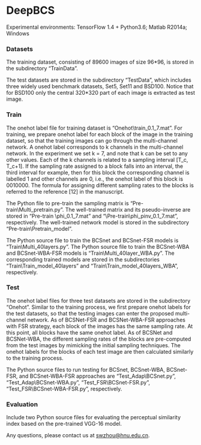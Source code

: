# DeepBCS
Experimental environments: 
TensorFlow 1.4 + Python3.6; Matlab R2014a; Windows

### Datasets
The training dataset, consisting of 89600 images of size 96*96, is stored in the subdirectory “TrainData”. 

The test datasets are stored in the subdirectory “TestData”, which includes three widely used benchmark datasets, Set5, Set11 and BSD100. Notice that for BSD100 only the central 320*320 part of each image is extracted as test image.

### Train
The onehot label file for training dataset is “Onehot\train_0.1_7.mat”. For training, we prepare onehot label for each block of the image in the training dataset, so that the training images can go through the multi-channel network. A onehot label corresponds to k channels in the multi-channel network. In the experiment we set k = 7, and note that k can be set to any other values. Each of the k channels is related to a sampling interval [T_c, T_c+1]. If the sampling rate assigned to a block falls into an interval, the third interval for example, then for this block the corresponding channel is labelled 1 and other channels are 0, i.e., the onehot label of this block is 0010000. The formula for assigning different sampling rates to the blocks is referred to the reference [12] in the manuscript. 

The Python file to pre-train the sampling matrix is “Pre-train\Multi_pretrain.py”. The well-trained matrix and its pseudo-inverse are stored in “Pre-train \phi_0.1_7.mat” and “\Pre-train\phi_pinv_0.1_7.mat”, respectively. The well-trained network model is stored in the subdirectory “Pre-train\Pretrain_model”. 

The Python source file to train the BCSnet and BCSnet-FSR models is “Train\Multi_40layers.py”. The Python source file to train the BCSnet-WBA and BCSnet-WBA-FSR models is “Train\Multi_40layer_WBA.py”. The corresponding trained models are stored in the subdirectories “Train\Train_model_40layers” and “Train\Train_model_40layers_WBA”, respectively.

### Test
The onehot label files for three test datasets are stored in the subdirectory “Onehot”. Similar to the training process, we first prepare onehot labels for the test datasets, so that the testing images can enter the proposed multi-channel network. As of BCSNet-FSR and BCSNet-WBA-FSR approaches with FSR strategy, each block of the images has the same sampling rate. At this point, all blocks have the same onehot label. As of BCSNet and BCSNet-WBA, the different sampling rates of the blocks are pre-computed from the test images by mimicking the initial sampling techniques. The onehot labels for the blocks of each test image are then calculated similarly to the training process. 

The Python source files to run testing for BCSnet, BCSnet-WBA, BCSnet-FSR, and BCSnet-WBA-FSR approaches are “Test_Adap\BCSnet.py”, “Test_Adap\BCSnet-WBA.py”, “Test_FSR\BCSnet-FSR.py”, “Test_FSR\BCSnet-WBA-FSR.py”, respectively.

### Evaluation
Include two Python source files for evaluating the perceptual similarity index based on the pre-trained VGG-16 model.

Any questions, please contact us at swzhou@hnu.edu.cn.
